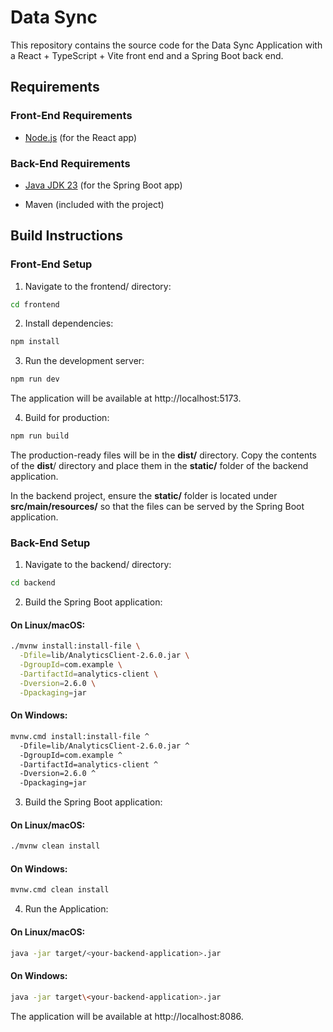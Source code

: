 
# Data Sync
This repository contains the source code for the Data Sync Application with a React + TypeScript + Vite front end and a Spring Boot back end.




##  Requirements

### Front-End Requirements

 - [Node.js](https://nodejs.org/) (for the React app)


### Back-End Requirements

- [Java JDK 23](https://adoptopenjdk.net/) (for the Spring Boot app)

- Maven (included with the project)
## Build Instructions

### Front-End Setup

1. Navigate to the frontend/ directory:

```bash
cd frontend
```

2. Install dependencies:

```bash
npm install
```

3. Run the development server:

```bash
npm run dev
```
The application will be available at http://localhost:5173.

4. Build for production:

```bash
npm run build
```

The production-ready files will be in the **dist/** directory. Copy the contents of the **dist**/ directory and place them in the **static/** folder of the backend application.

In the backend project, ensure the **static/** folder is located under **src/main/resources/** so that the files can be served by the Spring Boot application.

### Back-End Setup

1. Navigate to the backend/ directory:

```bash
cd backend
```

2. Build the Spring Boot application:
#### On Linux/macOS:
```bash
./mvnw install:install-file \
  -Dfile=lib/AnalyticsClient-2.6.0.jar \
  -DgroupId=com.example \
  -DartifactId=analytics-client \
  -Dversion=2.6.0 \
  -Dpackaging=jar
```

#### On Windows:
```bash
mvnw.cmd install:install-file ^
  -Dfile=lib/AnalyticsClient-2.6.0.jar ^
  -DgroupId=com.example ^
  -DartifactId=analytics-client ^
  -Dversion=2.6.0 ^
  -Dpackaging=jar

```




3. Build the Spring Boot application:
#### On Linux/macOS:
```bash
./mvnw clean install
```

#### On Windows:
```bash
mvnw.cmd clean install
```

4. Run the Application:

#### On Linux/macOS:
```bash
java -jar target/<your-backend-application>.jar
```

#### On Windows:
```bash
java -jar target\<your-backend-application>.jar
```
The application will be available at http://localhost:8086.
